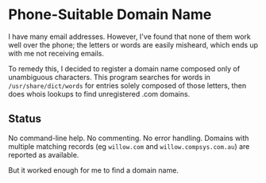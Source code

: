 # Phone-Suitable Domain Name

I have many email addresses.  However, I've found that none of them work well
over the phone; the letters or words are easily misheard, which ends up with me
not receiving emails.

To remedy this, I decided to register a domain name composed only of unambiguous
characters.  This program searches for words in `/usr/share/dict/words` for
entries solely composed of those letters, then does whois lookups to find
unregistered .com domains.

## Status

No command-line help.  No commenting.  No error handling.  Domains with multiple
matching records (eg `willow.com` and `willow.compsys.com.au`) are reported as
available.

But it worked enough for me to find a domain name.

